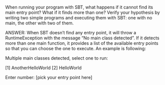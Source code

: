 When running your program with SBT, what happens if it cannot find its main entry point? 
What if it finds more than one? Verify your hypothesis by writing two simple programs and 
executing them with SBT: one with no main, the other with two of them.


ANSWER:
When SBT doesn’t find any entry point, it will throw a RuntimeException with the message “No main class detected”.
If it detects more than one main function, it provides a list of the available entry points so that 
you can choose the one to execute. An example is following:

Multiple main classes detected, select one to run:

 [1] AnotherHelloWorld
 [2] HelloWorld

Enter number: [pick your entry point here]
